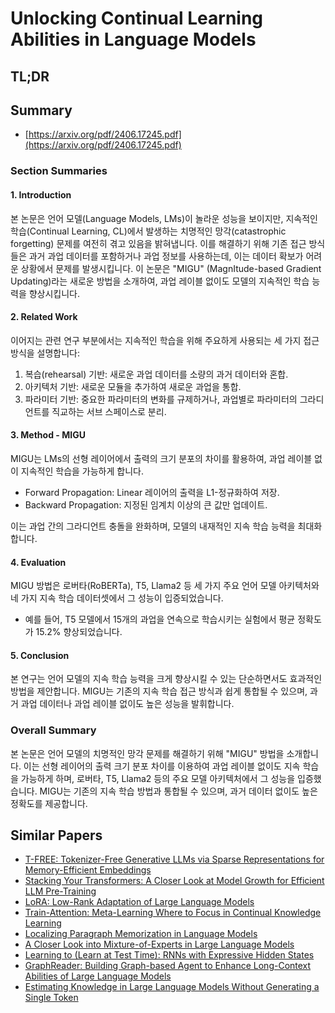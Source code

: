 # Unlocking Continual Learning Abilities in Language Models
## TL;DR
## Summary
- [https://arxiv.org/pdf/2406.17245.pdf](https://arxiv.org/pdf/2406.17245.pdf)

### Section Summaries

#### 1. Introduction
본 논문은 언어 모델(Language Models, LMs)이 놀라운 성능을 보이지만, 지속적인 학습(Continual Learning, CL)에서 발생하는 치명적인 망각(catastrophic forgetting) 문제를 여전히 겪고 있음을 밝혀냅니다. 이를 해결하기 위해 기존 접근 방식들은 과거 과업 데이터를 포함하거나 과업 정보를 사용하는데, 이는 데이터 확보가 어려운 상황에서 문제를 발생시킵니다. 이 논문은 "MIGU" (MagnItude-based Gradient Updating)라는 새로운 방법을 소개하여, 과업 레이블 없이도 모델의 지속적인 학습 능력을 향상시킵니다.

#### 2. Related Work
이어지는 관련 연구 부분에서는 지속적인 학습을 위해 주요하게 사용되는 세 가지 접근 방식을 설명합니다:
1. 복습(rehearsal) 기반: 새로운 과업 데이터를 소량의 과거 데이터와 혼합.
2. 아키텍처 기반: 새로운 모듈을 추가하여 새로운 과업을 통합.
3. 파라미터 기반: 중요한 파라미터의 변화를 규제하거나, 과업별로 파라미터의 그라디언트를 직교하는 서브 스페이스로 분리.

#### 3. Method - MIGU
MIGU는 LMs의 선형 레이어에서 출력의 크기 분포의 차이를 활용하여, 과업 레이블 없이 지속적인 학습을 가능하게 합니다. 
- Forward Propagation: Linear 레이어의 출력을 L1-정규화하여 저장.
- Backward Propagation: 지정된 임계치 이상의 큰 값만 업데이트.

이는 과업 간의 그라디언트 충돌을 완화하며, 모델의 내재적인 지속 학습 능력을 최대화합니다.

#### 4. Evaluation
MIGU 방법은 로버타(RoBERTa), T5, Llama2 등 세 가지 주요 언어 모델 아키텍처와 네 가지 지속 학습 데이터셋에서 그 성능이 입증되었습니다. 
- 예를 들어, T5 모델에서 15개의 과업을 연속으로 학습시키는 실험에서 평균 정확도가 15.2% 향상되었습니다.

#### 5. Conclusion
본 연구는 언어 모델의 지속 학습 능력을 크게 향상시킬 수 있는 단순하면서도 효과적인 방법을 제안합니다. MIGU는 기존의 지속 학습 접근 방식과 쉽게 통합될 수 있으며, 과거 과업 데이터나 과업 레이블 없이도 높은 성능을 발휘합니다.

### Overall Summary
본 논문은 언어 모델의 치명적인 망각 문제를 해결하기 위해 "MIGU" 방법을 소개합니다. 이는 선형 레이어의 출력 크기 분포 차이를 이용하여 과업 레이블 없이도 지속 학습을 가능하게 하며, 로버타, T5, Llama2 등의 주요 모델 아키텍처에서 그 성능을 입증했습니다. MIGU는 기존의 지속 학습 방법과 통합될 수 있으며, 과거 데이터 없이도 높은 정확도를 제공합니다.

## Similar Papers
- [T-FREE: Tokenizer-Free Generative LLMs via Sparse Representations for Memory-Efficient Embeddings](2406.19223.md)
- [Stacking Your Transformers: A Closer Look at Model Growth for Efficient LLM Pre-Training](2405.15319.md)
- [LoRA: Low-Rank Adaptation of Large Language Models](2106.09685.md)
- [Train-Attention: Meta-Learning Where to Focus in Continual Knowledge Learning](2407.16920.md)
- [Localizing Paragraph Memorization in Language Models](2403.19851.md)
- [A Closer Look into Mixture-of-Experts in Large Language Models](2406.18219.md)
- [Learning to (Learn at Test Time): RNNs with Expressive Hidden States](2407.04620.md)
- [GraphReader: Building Graph-based Agent to Enhance Long-Context Abilities of Large Language Models](2406.14550.md)
- [Estimating Knowledge in Large Language Models Without Generating a Single Token](2406.12673.md)
